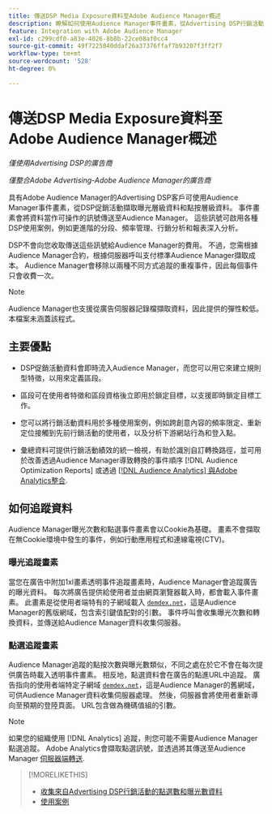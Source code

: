 ```yaml
---
title: 傳送DSP Media Exposure資料至Adobe Audience Manager概述
description: 瞭解如何使用Audience Manager事件畫素，從Advertising DSP行銷活動中擷取曝光層級和點選層級的資料
feature: Integration with Adobe Audience Manager
exl-id: c299cdf0-a83e-4026-8b8b-22ce08af0cc4
source-git-commit: 49f7225840ddaf26a37376ffaf7b93207f3ff2f7
workflow-type: tm+mt
source-wordcount: '528'
ht-degree: 0%

---
```


# 傳送DSP Media Exposure資料至Adobe Audience Manager概述

*僅使用Advertising DSP的廣告商*

*僅整合Adobe Advertising-Adobe Audience Manager的廣告商*

具有Adobe Audience Manager的Advertising DSP客戶可使用Audience Manager事件畫素，從DSP促銷活動擷取曝光層級資料和點按層級資料。 事件畫素會將資料當作可操作的訊號傳送至Audience Manager。 這些訊號可啟用各種DSP使用案例，例如更進階的分段、頻率管理、行銷分析和報表深入分析。

DSP不會向您收取傳送這些訊號給Audience Manager的費用。 不過，您需根據Audience Manager合約，根據伺服器呼叫支付標準Audience Manager擷取成本。 Audience Manager會移除以兩種不同方式追蹤的重複事件，因此每個事件只會收費一次。

>[!NOTE]
>
> Audience Manager也支援從廣告伺服器記錄檔擷取資料，因此提供的彈性較低。 本檔案未涵蓋該程式。

## 主要優點

* DSP促銷活動資料會即時流入Audience Manager，而您可以用它來建立規則型特徵，以用來定義區段。

* 區段可在使用者特徵和區段資格後立即用於鎖定目標，以支援即時鎖定目標工作。

* 您可以將行銷活動資料用於多種使用案例，例如跨創意內容的頻率限定、重新定位接觸到先前行銷活動的使用者，以及分析下游網站行為和登入點。

* 彙總資料可提供行銷活動績效的統一檢視，有助於識別自訂轉換路徑，並可用於改善透過Audience Manager導致轉換的事件順序 [!DNL Audience Optimization Reports] 或透過 [[!DNL Audience Analytics] 與Adobe Analytics整合](/help/integrations/audience-manager/audience-analytics.md).

## 如何追蹤資料

Audience Manager曝光次數和點選事件畫素會以Cookie為基礎。 畫素不會擷取在無Cookie環境中發生的事件，例如行動應用程式和連線電視(CTV)。<!-- Verify if this is still correct. -->

### 曝光追蹤畫素

當您在廣告中附加1xl畫素透明事件追蹤畫素時，Audience Manager會追蹤廣告的曝光資料。 每次將廣告提供給使用者並由網頁瀏覽器載入時，都會載入事件畫素。 此畫素是從使用者端特有的子網域載入 [`demdex.net`](https://experienceleague.adobe.com/docs/audience-manager/user-guide/reference/demdex-calls.html)，這是Audience Manager的舊版網域，包含索引鍵值配對的引數。 事件呼叫會收集曝光次數和轉換資料，並傳送給Audience Manager資料收集伺服器。

### 點選追蹤畫素

Audience Manager追蹤的點按次數與曝光數類似，不同之處在於它不會在每次提供廣告時載入透明事件畫素。 相反地，點選資料會在廣告的點進URL中追蹤。 廣告指向的使用者端特定子網域 [`demdex.net`](https://experienceleague.adobe.com/docs/audience-manager/user-guide/reference/demdex-calls.html)，這是Audience Manager的舊網域，可供Audience Manager資料收集伺服器處理。 然後，伺服器會將使用者重新導向至預期的登陸頁面。 URL包含做為機碼值組的引數。

>[!NOTE]
>
>如果您的組織使用 [!DNL Analytics] 追蹤，則您可能不需要Audience Manager點選追蹤。 Adobe Analytics會擷取點選訊號，並透過將其傳送至Audience Manager [伺服器端轉送](https://experienceleague.adobe.com/docs/analytics/admin/admin-tools/server-side-forwarding/ssf.html).

>[!MORELIKETHIS]
>
>* [收集來自Advertising DSP行銷活動的點選數和曝光數資料](collect.md)
>* [使用案例](use-cases.md)
